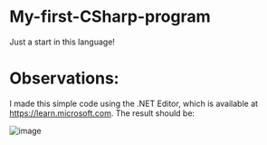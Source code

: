 # My-first-CSharp-program
Just a start in this language!

# Observations:
I made this simple code using the .NET Editor, which is available at https://learn.microsoft.com.
The result should be:

![image](https://github.com/LeRodrigues2005/My-first-CSharp-program/assets/97632543/4715dcee-de30-4ab0-b737-1597847392d8)
